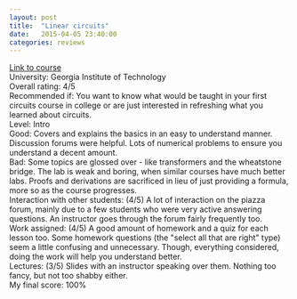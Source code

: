 ```yaml
---
layout: post
title:  "Linear circuits"
date:   2015-04-05 23:40:00
categories: reviews
---
```


[Link to course](https://www.coursera.org/course/circuits)  
University: Georgia Institute of Technology  
Overall rating: 4/5  
Recommended if: You want to know what would be taught in your first circuits course in college or are just interested in refreshing what you learned about circuits.  
Level: Intro  
Good: Covers and explains the basics in an easy to understand manner. Discussion forums were helpful. Lots of numerical problems to ensure you understand a decent amount.  
Bad: Some topics are glossed over - like transformers and the wheatstone bridge. The lab is weak and boring, when similar courses have much better labs. Proofs and derivations are sacrificed in lieu of just providing a formula, more so as the course progresses.  
Interaction with other students: (4/5) A lot of interaction on the piazza forum, mainly due to a few students who were very active answering questions. An instructor goes through the forum fairly frequently too.  
Work assigned: (4/5) A good amount of homework and a quiz for each lesson too. Some homework questions (the "select all that are right" type) seem a little confusing and unnecessary. Though, everything considered, doing the work will help you understand better.  
Lectures: (3/5) Slides with an instructor speaking over them. Nothing too fancy, but not too shabby either.  
My final score: 100%

